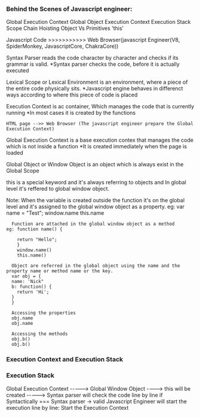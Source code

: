 ### Behind the Scenes of Javascript engineer:

Global Execution Context
Global Object
Execution Context
Execution Stack
Scope Chain 
Hoisting
Object Vs Primitives
'this'



Javascript Code >>>>>>>>>>> Web Browser(javascript Engineer(V8, SpiderMonkey, JavascriptCore, ChakraCore))

Syntax Parser reads the code character by character and checks if its grammar is valid.
	*Syntax parser checks the code, before it is actually executed

Lexical Scope or Lexical Environment is an environment, where a piece of the entire code physically sits.
	*Javascript engine behaves in differenct ways according to where this piece of code is placed

Execution Context is ac container, Which manages the code that is currently running
 	*In most cases it is created by the functions

	HTML page -->> Web Browser (The javascript engineer prepare the Global Execution Context)

Global Execution Context is a base execution contex that manages the code which is not inside a function
	*It is created immediately when the page is loaded

Global Object or Window Object is an object which is always exist in the Global Scope 

this is a special keyword and it's always referring to objects and 
     In global level it's reffered to global window object.

Note: When the variable is created outside the function it's on the global level and it's assigned to the global window object as a property.
	eg: var name = "Test";
	    window.name
	    this.name

      Function are attached in the global window object as a method
	eg: function name() {

		return "Hello";
	    }
	    window.name()
	    this.name()

      Object are referred in the global object using the name and the property name or method name or the key.
      var obj = {
	  name: 'Nick"
	  b: function() {
		return 'Hi';
	  }
      }
     
      Accessing the properties
      obj.name
      obj.name

      Accessing the methods	
      obj.b()
      obj.b()


### Execution Context and Execution Stack

### Execution Stack

Global Execution Context -----> Global Window Object ----> this will be created -----> Syntax parser will check the code line by line
if Syntactically === Syntax parser -> valid 
Javascript Engineer will start the execution line by line: Start the Execution Context  






 
